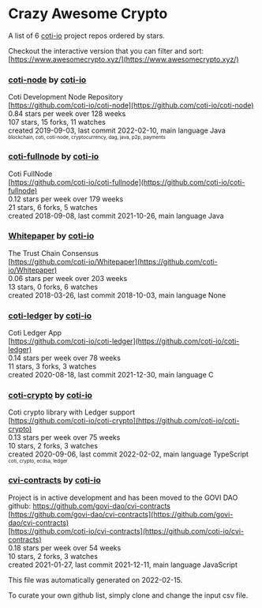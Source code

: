 # Crazy Awesome Crypto
A list of 6 [coti-io](https://github.com/coti-io) project repos ordered by stars.  

Checkout the interactive version that you can filter and sort: 
[https://www.awesomecrypto.xyz/](https://www.awesomecrypto.xyz/)  


### [coti-node](https://github.com/coti-io/coti-node) by [coti-io](https://github.com/coti-io)  
Coti Development Node Repository  
[https://github.com/coti-io/coti-node](https://github.com/coti-io/coti-node)  
0.84 stars per week over 128 weeks  
107 stars, 15 forks, 11 watches  
created 2019-09-03, last commit 2022-02-10, main language Java  
<sub><sup>blockchain, coti, coti-node, cryptocurrency, dag, java, p2p, payments</sup></sub>


### [coti-fullnode](https://github.com/coti-io/coti-fullnode) by [coti-io](https://github.com/coti-io)  
Coti FullNode  
[https://github.com/coti-io/coti-fullnode](https://github.com/coti-io/coti-fullnode)  
0.12 stars per week over 179 weeks  
21 stars, 6 forks, 5 watches  
created 2018-09-08, last commit 2021-10-26, main language Java  


### [Whitepaper](https://github.com/coti-io/Whitepaper) by [coti-io](https://github.com/coti-io)  
The Trust Chain Consensus  
[https://github.com/coti-io/Whitepaper](https://github.com/coti-io/Whitepaper)  
0.06 stars per week over 203 weeks  
13 stars, 0 forks, 6 watches  
created 2018-03-26, last commit 2018-10-03, main language None  


### [coti-ledger](https://github.com/coti-io/coti-ledger) by [coti-io](https://github.com/coti-io)  
Coti Ledger App  
[https://github.com/coti-io/coti-ledger](https://github.com/coti-io/coti-ledger)  
0.14 stars per week over 78 weeks  
11 stars, 3 forks, 3 watches  
created 2020-08-18, last commit 2021-12-30, main language C  


### [coti-crypto](https://github.com/coti-io/coti-crypto) by [coti-io](https://github.com/coti-io)  
Coti crypto library with Ledger support  
[https://github.com/coti-io/coti-crypto](https://github.com/coti-io/coti-crypto)  
0.13 stars per week over 75 weeks  
10 stars, 2 forks, 3 watches  
created 2020-09-06, last commit 2022-02-02, main language TypeScript  
<sub><sup>coti, crypto, ecdsa, ledger</sup></sub>


### [cvi-contracts](https://github.com/coti-io/cvi-contracts) by [coti-io](https://github.com/coti-io)  
Project is in active development and has been moved to the GOVI DAO github: https://github.com/govi-dao/cvi-contracts  
[https://github.com/govi-dao/cvi-contracts](https://github.com/govi-dao/cvi-contracts)  
[https://github.com/coti-io/cvi-contracts](https://github.com/coti-io/cvi-contracts)  
0.18 stars per week over 54 weeks  
10 stars, 2 forks, 3 watches  
created 2021-01-27, last commit 2021-12-11, main language JavaScript  


This file was automatically generated on 2022-02-15.  

To curate your own github list, simply clone and change the input csv file.  